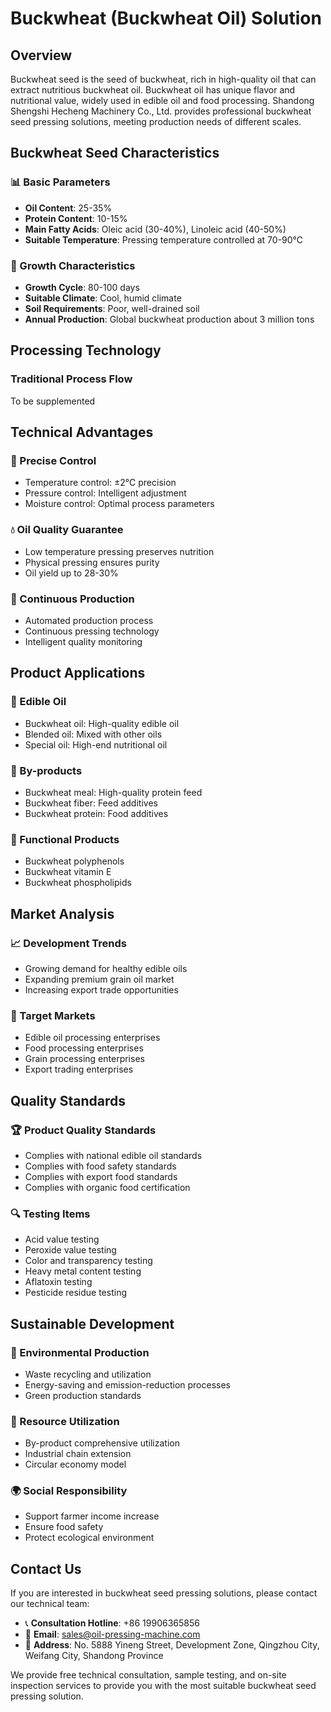# Buckwheat (Buckwheat Oil) Solution

## Overview

Buckwheat seed is the seed of buckwheat, rich in high-quality oil that can extract nutritious buckwheat oil. Buckwheat oil has unique flavor and nutritional value, widely used in edible oil and food processing. Shandong Shengshi Hecheng Machinery Co., Ltd. provides professional buckwheat seed pressing solutions, meeting production needs of different scales.

## Buckwheat Seed Characteristics

### 📊 Basic Parameters
- **Oil Content**: 25-35%
- **Protein Content**: 10-15%
- **Main Fatty Acids**: Oleic acid (30-40%), Linoleic acid (40-50%)
- **Suitable Temperature**: Pressing temperature controlled at 70-90℃

### 🌱 Growth Characteristics
- **Growth Cycle**: 80-100 days
- **Suitable Climate**: Cool, humid climate
- **Soil Requirements**: Poor, well-drained soil
- **Annual Production**: Global buckwheat production about 3 million tons

## Processing Technology

### Traditional Process Flow
To be supplemented

## Technical Advantages

### 🎯 Precise Control
- Temperature control: ±2℃ precision
- Pressure control: Intelligent adjustment
- Moisture control: Optimal process parameters

### 💧 Oil Quality Guarantee
- Low temperature pressing preserves nutrition
- Physical pressing ensures purity
- Oil yield up to 28-30%

### 🔄 Continuous Production
- Automated production process
- Continuous pressing technology
- Intelligent quality monitoring

## Product Applications

### 🍳 Edible Oil
- Buckwheat oil: High-quality edible oil
- Blended oil: Mixed with other oils
- Special oil: High-end nutritional oil

### 🥛 By-products
- Buckwheat meal: High-quality protein feed
- Buckwheat fiber: Feed additives
- Buckwheat protein: Food additives

### 💊 Functional Products
- Buckwheat polyphenols
- Buckwheat vitamin E
- Buckwheat phospholipids

## Market Analysis

### 📈 Development Trends
- Growing demand for healthy edible oils
- Expanding premium grain oil market
- Increasing export trade opportunities

### 🎯 Target Markets
- Edible oil processing enterprises
- Food processing enterprises
- Grain processing enterprises
- Export trading enterprises

## Quality Standards

### 🏆 Product Quality Standards
- Complies with national edible oil standards
- Complies with food safety standards
- Complies with export food standards
- Complies with organic food certification

### 🔍 Testing Items
- Acid value testing
- Peroxide value testing
- Color and transparency testing
- Heavy metal content testing
- Aflatoxin testing
- Pesticide residue testing

## Sustainable Development

### 🌱 Environmental Production
- Waste recycling and utilization
- Energy-saving and emission-reduction processes
- Green production standards

### 🔄 Resource Utilization
- By-product comprehensive utilization
- Industrial chain extension
- Circular economy model

### 🌍 Social Responsibility
- Support farmer income increase
- Ensure food safety
- Protect ecological environment

## Contact Us

If you are interested in buckwheat seed pressing solutions, please contact our technical team:

- 📞 **Consultation Hotline**: +86 19906365856
- 📧 **Email**: sales@oil-pressing-machine.com
- 📍 **Address**: No. 5888 Yineng Street, Development Zone, Qingzhou City, Weifang City, Shandong Province

We provide free technical consultation, sample testing, and on-site inspection services to provide you with the most suitable buckwheat seed pressing solution.